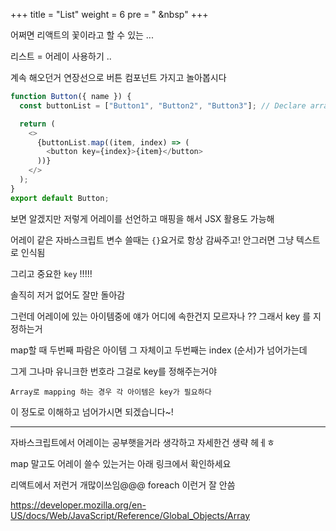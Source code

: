 +++
title = "List"
weight = 6
pre = "<i class='fas fa-book-open'></i> &nbsp"
+++

어쩌면 리액트의 꽃이라고 할 수 있는 ...

리스트 = 어레이 사용하기 ..

계속 해오던거 연장선으로 버튼 컴포넌트 가지고 놀아봅시다

```js
function Button({ name }) {
  const buttonList = ["Button1", "Button2", "Button3"]; // Declare array

  return (
    <>
      {buttonList.map((item, index) => (
        <button key={index}>{item}</button>
      ))}
    </>
  );
}
export default Button;
```

보면 알겠지만 저렇게 어레이를 선언하고 매핑을 해서 JSX 활용도 가능해

어레이 같은 자바스크립트 변수 쓸때는 `{}`요거로 항상 감싸주고! 안그러면 그냥 텍스트로 인식됨

그리고 중요한 `key` !!!!!

솔직히 저거 없어도 잘만 돌아감

그런데 어레이에 있는 아이템중에 얘가 어디에 속한건지 모르자나 ?? 그래서 key 를 지정하는거

map할 때 두번째 파람은 아이템 그 자체이고 두번째는 index (순서)가 넘어가는데

그게 그나마 유니크한 번호라 그걸로 key를 정해주는거야

`Array로 mapping 하는 경우 각 아이템은 key가 필요하다`

이 정도로 이해하고 넘어가시면 되겠습니다~!

---

자바스크립트에서 어레이는 공부햇을거라 생각하고 자세한건 생략 헤ㅔㅎ

map 말고도 어레이 쓸수 있는거는 아래 링크에서 확인하세요

리액트에서 저런거 개많이쓰임@@@ foreach 이런거 잘 안씀

https://developer.mozilla.org/en-US/docs/Web/JavaScript/Reference/Global_Objects/Array
